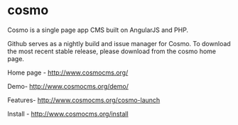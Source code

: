 cosmo
=====

Cosmo is a single page app CMS built on AngularJS and PHP.

Github serves as a nightly build and issue manager for Cosmo. To download the most recent stable release, please download from the cosmo home page.

Home page - http://www.cosmocms.org/

Demo- http://www.cosmocms.org/demo/

Features- http://www.cosmocms.org/cosmo-launch

Install - http://www.cosmocms.org/install
